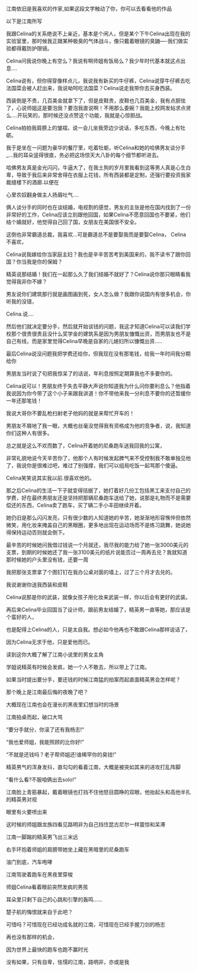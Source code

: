 江南依旧是我喜欢的作家,如果这段文字触动了你，你可以去看看他的作品

以下是江南所写

我跟Celina的关系绝说不上亲近，基本是个闲人，但是某个下午Celina出现在我的实验室里，那时候我正跟某种极臭的气体战斗，像只戴着眼镜的臭鼬—-我们做实验都得戴防护限镜。

Celina问我说你晚上有空么？我说有啊师姐有饭局么？我少年时代基本就这点出息....

Celina说有，但你得穿像样点儿，我说我有新买的牛仔裤，Celina说穿牛仔裤去吃法国菜会被人赶出来，我说呦呵吃法国菜？Celina说走我带你去买身西装。

西装倒是不贵，几百美金就拿下了，但是皮鞋贵，皮鞋也几百美金，我有点胆怯了，心说师姐这是要泡我？要泡我直说啊！不用那么委婉？我能上校网发帖求点贤么....开玩笑的，那时候还没点赞这个功能，我就是心惊胆战。

Celina拍拍我肩膀上的皱褶，说一会儿坐我旁边少说话，多吃东西，今晚上有牡砺。

我于是坐在一问题为豪华的餐厅里，吃着牡蛎，听Celina和她的哈佛男友谈分手_...我的耳朵竖得很直，务必把这场惊天大八卦的每个细节都听进去。

哈佛男友真是金光闪闪，牛逼大了，在我土狗的岁月里我看到这等男人真是心生白卑，导致于我后来非常舍得在衣服上花钱，所有西装都是定制，还强行要投资我家裁缝楼下的酒廊.以便在

心里农奴翻身做主人扬眉吐气….

俩人谈分手的同时也在谈结婚，电视割的感觉，男友的主张是他在国内找到了一份非常好的工作，Celina应该立刻跟他回国，如果Celina不愿意回国也不要紧，他们结个婚就好，他觉得自己回了国，女朋友在美国很不安全。

这倒也非常霸道总裁，我喜欢...可是霸道总不是要娶我而是要娶Celina， Celina不喜欢，

Celina说我嫁给你当家庭主妇？我也是辛辛苦苦考到美国来的，我不读书了跟你回国？你当我是你的保姆？

精英说那结婚！我们在一起那么久了我们结婚不就好了？Celina说你那只眼睛看我觉得我非你不嫁？

男友说你们建筑那行就是画图画到死，女人怎么做？我跟你说国内有很多机会，你听我的没错，

Celina.说....

然后他们就决定要分手，然后就开始谈钱的问题，我这才知道Celina可以读我们学校那个很贵很贵且没什么奖学金的建筑系是因为男朋友慷慨出资，而男朋友也不是自己有线，而是家里觉得Celina早晚是自家的儿媳妇所以慷慨出资.....

最后Celina说没问题我把学费还给你，但我现在没有那笔钱，给我一年时间我分期给你

男朋友当时说了句把我惊呆了的话说，年利息按照定期算我也不多要你的。

Celina说可以！男朋友终于失去平静大声说你知道我为什么问你要利息么？他指着我说因为你今带了这个小子来跟我讲道！你不带他来我一分利息不要你的还暂缓你一年还那笔钱！

我说大哥你不要乱枪扫射老子他妈的就是来帮忙开车的！

男朋友不屑地了我一眼，大概也丝毫没觉得我有资格成为他的竞争者，说，我知道你们这种人有很多。

总之就是这么不欢而数了，Celina开着她的尼桑跑车送我回我的公寓，

非常礼貌地说今天辛苦你了，他那个人有时候发起脾气来不受控制我不敢单独见他了，我说你是很难过吧，难过了别强撑，我们可以组局吃饭一起骂那个傻逼。

Celina笑笑说其实我以前.很喜欢他的。

那之后Celina的生活一下子就变得拮据了，她打着好几份工包括黑工来支付自己的学费，好在最终男朋友还是坚持把那辆尼桑跑车送给了她，说那是礼物而不是需要偿还的东西，Celina卖了跑车，买了辆二手小丰田继续开着。

她仍旧是那么闪闪发亮，只有很少数的人知道她的辛苦，她渐渐地形容憔悴但依然微笑，用化妆来掩盖自己的黑眼圈，更多地出现在运动场而不是练习跳舞，她说她得保持运动否则就会倒下。

最辛苦的时候她问我借过钱说一个月就还，我尽我的能力给了她一张3000美元的支票，到期的时候她还了我一张3100美元的纸片说能否过一周再去兑？我就知道那时候她的户头里没有钱，还要一周

我把那张支票拿了个图钉钉在我办公桌对面的墙上，过了三个月才去兑的。

我说谢谢你送我西装和皮鞋

Celina说那是你的武装，就像女孩子用化妆来武装一样，你以后会有更好的武装。

再后来Celina毕业回国当了设计师，跟前男友结婚了，精英男一直等她，那应该是个蛮好的人，

也是配得上Celina的人，只是太自我。想必如今他再也不敢跟Celina那样说话了，

因为Celina无求于他，只是爱他而已。

读到这你大概了解了江南小说里的男女主角

学姐说精英有时候会发疯，她一个人不敢去，所以带上了江南。

如果当时提出要分手，要还钱的时候江南猛的拍案而起直面精英男会怎样呢？

那个晚上是江南最后悔的夜晚了吧？

大概现在江南也会在漫长的黑夜里幻想当时的场景

江南拍桌而起，破口大骂

“要分手就分，你滚了还有我杨志!“

“我也爱师姐，我能照顾的比你好!”

“不就是还钱吗？老子帮师姐还!谁稀罕你的臭钱!”

精英男气的浑身发抖，直勾勾的看着江南，大概是被突如其来的进攻打乱阵脚

“看什么看?不服咱俩出去solo!”

江南脸上青筋暴起，戴着眼镜也打挡不住他怒目圆睁的双眼，他抬起头和高他半扎的精英男对视

眼里有火要喷出来

这时候的师姐跟龙族四看见路明非为自己挡住昆古尼尔一样震惊和呆滞

江南一脚踹的精英男飞出三米远

右手环抱着师姐的肩膀带她坐上藏在黑暗里的尼桑跑车

油门到底，汽车咆哮

江南驾驶着跑车在黑夜里穿梭

师姐Celina看着眼前突然发疯的男孩

耳朵里只剩下自己的心跳和引擎的轰鸣……

楚子航的悔恨就来自于此吧？

可惜吗？可惜现在已经功成名就的江南，可惜现在已经手握刀剑的杨志

再也没有那样的机会，

因为世界上最快的跑车也跑不赢时光

没有如果，只有自卑，怯懦的江南，路明非，亦或是我